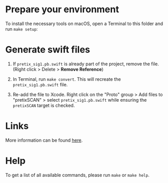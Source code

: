 # Prepare your environment

To install the necessary tools on macOS, open a Terminal to this folder and run `make setup`:

# Generate swift files

1. If `pretix_sig1.pb.swift` is already part of the project, remove the file. (Right click > Delete > **Remove Reference**)


2. In Terminal, run `make convert`. This will recreate the `pretix_sig1.pb.swift` file.


3. Re-add the file to Xcode. Right click on the "Proto" group > Add files to "pretixSCAN" > select `pretix_sig1.pb.swift` while ensuring the `pretixSCAN` target is checked.



# Links

More information can be found [here](https://github.com/apple/swift-protobuf/#converting-proto-files-into-swift).

# Help

To get a list of all available commands, please run `make` or `make help`.
